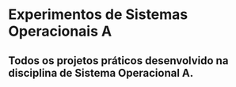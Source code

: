 # Experimentos de Sistemas Operacionais A
## Todos os projetos práticos desenvolvido na disciplina de Sistema Operacional A.
